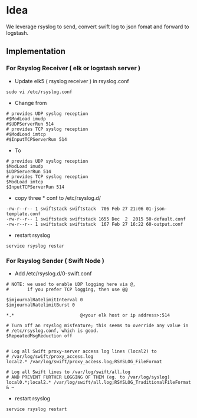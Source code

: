 # Idea
We leverage rsyslog to send, convert swift log to json fomat and forward to logstash.

## Implementation

### For Rsyslog Receiver ( elk or logstash server )
 * Update elk5 ( rsyslog receiver ) in rsyslog.conf
```
sudo vi /etc/rsyslog.conf
```

 * Change from
```
# provides UDP syslog reception
#$ModLoad imudp
#$UDPServerRun 514
# provides TCP syslog reception
#$ModLoad imtcp
#$InputTCPServerRun 514
```
 * To
```
# provides UDP syslog reception
$ModLoad imudp
$UDPServerRun 514
# provides TCP syslog reception
$ModLoad imtcp
$InputTCPServerRun 514
```

 * copy three * conf to /etc/rsyslog.d/
```
-rw-r--r-- 1 swiftstack swiftstack  706 Feb 27 21:06 01-json-template.conf
-rw-r--r-- 1 swiftstack swiftstack 1655 Dec  2  2015 50-default.conf
-rw-r--r-- 1 swiftstack swiftstack  167 Feb 27 16:22 60-output.conf
```

 * restart rsyslog
```
service rsyslog restar
```

### For Rsyslog Sender ( Swift Node )
 * Add /etc/rsyslog.d/0-swift.conf
```
# NOTE: we used to enable UDP logging here via @,
#       if you prefer TCP logging, then use @@

$imjournalRatelimitInterval 0
$imjournalRatelimitBurst 0

*.*                         @<your elk host or ip address>:514

# Turn off an rsyslog misfeature; this seems to override any value in
# /etc/rsyslog.conf, which is good.
$RepeatedMsgReduction off


# Log all Swift proxy-server access log lines (local2) to
# /var/log/swift/proxy_access.log
local2.* /var/log/swift/proxy_access.log;RSYSLOG_FileFormat

# Log all Swift lines to /var/log/swift/all.log
# AND PREVENT FURTHER LOGGING OF THEM (eg. to /var/log/syslog)
local0.*;local2.* /var/log/swift/all.log;RSYSLOG_TraditionalFileFormat
& ~
```

 * restart rsyslog
```
service rsyslog restart
```
